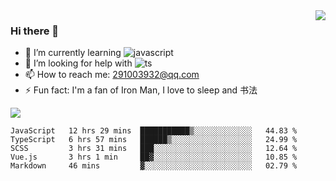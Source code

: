 <img align='right' src='https://github-readme-stats.vercel.app/api?username=niaogege&show_icons=true&theme=radical'/>

### Hi there 👋

- 🌱 I’m currently learning ![javascript](https://img.shields.io/badge/javacript-learn-orange)
- 🤔 I’m looking for help with ![ts](https://img.shields.io/badge/ts-learn-yellow)
- 📫 How to reach me: 291003932@qq.com
- ⚡ Fun fact:  I'm a fan of Iron Man, I love to sleep and 书法

![](https://github-readme-stats.vercel.app/api/top-langs/?username=niaogege&layout=compact)

<!--START_SECTION:waka-->
```text
JavaScript   12 hrs 29 mins  ███████████▒░░░░░░░░░░░░░   44.83 % 
TypeScript   6 hrs 57 mins   ██████▒░░░░░░░░░░░░░░░░░░   24.99 % 
SCSS         3 hrs 31 mins   ███░░░░░░░░░░░░░░░░░░░░░░   12.64 % 
Vue.js       3 hrs 1 min     ██▓░░░░░░░░░░░░░░░░░░░░░░   10.85 % 
Markdown     46 mins         ▓░░░░░░░░░░░░░░░░░░░░░░░░   02.79 % 
```
<!--END_SECTION:waka-->
